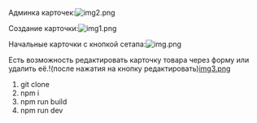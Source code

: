Админка карточек:![img2.png](img.png)

Создание карточки:![img1.png](img1.png)

Начальные карточки с кнопкой сетапа:![img.png](img2.png)

Есть возможность редактировать карточку товара через форму или удалить её.!(после нажатия на кнопку редактировать)[img3.png](img3.png)

1. git clone
2. npm i
3. npm run build
4. npm run dev